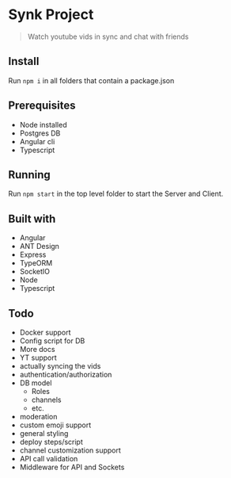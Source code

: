 # Synk Project

> Watch youtube vids in sync and chat with friends

## Install 

Run `npm i` in all folders that contain a package.json

## Prerequisites

- Node installed
- Postgres DB
- Angular cli
- Typescript

## Running 

Run `npm start` in the top level folder to start the Server and Client.

## Built with 

- Angular
- ANT Design
- Express
- TypeORM
- SocketIO
- Node
- Typescript

## Todo 

- Docker support
- Config script for DB
- More docs
- YT support 
- actually syncing the vids
- authentication/authorization
- DB model
    - Roles
    - channels
    - etc.
- moderation 
- custom emoji support
- general styling
- deploy steps/script
- channel customization support
- API call validation
- Middleware for API and Sockets